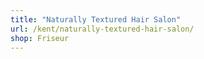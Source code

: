 ```yaml
---
title: "Naturally Textured Hair Salon"
url: /kent/naturally-textured-hair-salon/
shop: Friseur
---
```


